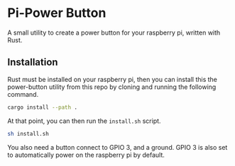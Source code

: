 # Pi-Power Button

A small utility to create a power button for your raspberry pi, written with Rust.

## Installation
Rust must be installed on your raspberry pi, then you can install this the power-button utility from this repo by cloning and running the following command.

```bash
cargo install --path .
```

At that point, you can then run the `install.sh` script.

```bash
sh install.sh
```

You also need a button connect to GPIO 3, and a ground. GPIO 3 is also set to automatically power on the raspberry pi by default.
